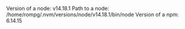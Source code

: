 Version of a node: v14.18.1
Path to a node: /home/rompg/.nvm/versions/node/v14.18.1/bin/node
Version of a npm: 6.14.15
